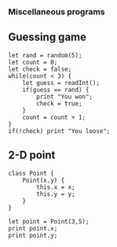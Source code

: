### Miscellaneous programs 

## Guessing game
~~~~
let rand = random(5);
let count = 0;
let check = false;
while(count < 3) {
    let guess = readInt();
    if(guess == rand) {
        print "You won";
        check = true;
    }
    count = count + 1;
}
if(!check) print "You loose";
~~~~

## 2-D point

~~~~
class Point {
    Point(x,y) {
        this.x = x;
        this.y = y;
    }
}

let point = Point(3,5);
print point.x;
print point.y;

~~~~